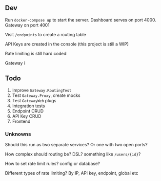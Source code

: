 ## Dev

Run `docker-compose up` to start the server. Dashboard serves on port 4000. Gateway on port 4001

Visit `/endpoints` to create a routing table

API Keys are created in the console (this project is still a WIP)

Rate limiting is still hard coded

Gateway i

## Todo

1. Improve `Gateway.RoutingTest`
2. Test `Gateway.Proxy`, create mocks
3. Test `GatewayWeb` plugs
4. Integration tests
5. Endpoint CRUD
6. API Key CRUD
7. Frontend

### Unknowns

Should this run as two separate services? Or one with two open ports?

How complex should routing be? DSL? something like `/users/{id}`?

How to set rate limit rules? config or database?

Different types of rate limiting? By IP, API key, endpoint, global etc
